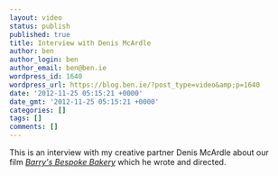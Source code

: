 ```yaml
---
layout: video
status: publish
published: true
title: Interview with Denis McArdle
author: ben
author_login: ben
author_email: ben@ben.ie
wordpress_id: 1640
wordpress_url: https://blog.ben.ie/?post_type=video&amp;p=1640
date: '2012-11-25 05:15:21 +0000'
date_gmt: '2012-11-25 05:15:21 +0000'
categories: []
tags: []
comments: []
---
```

<p>This is an interview with my creative partner Denis McArdle about our film <em><a title="Barry’s Bespoke Bakery" href="https://barrysfilm.com" target="_blank">Barry's Bespoke Bakery</a></em> which he wrote and directed.</p>
